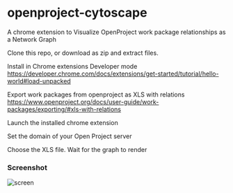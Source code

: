 # openproject-cytoscape
A chrome extension to Visualize OpenProject work package relationships as a Network Graph

Clone this repo, or download as zip and extract files.

Install in Chrome extensions Developer mode
https://developer.chrome.com/docs/extensions/get-started/tutorial/hello-world#load-unpacked

Export work packages from openproject as XLS with relations
https://www.openproject.org/docs/user-guide/work-packages/exporting/#xls-with-relations

Launch the installed chrome extension

Set the domain of your Open Project server

Choose the XLS file. Wait for the graph to render

### Screenshot
![screen](https://github.com/user-attachments/assets/6556ec12-7155-433b-aa61-8d572e8124f1)

